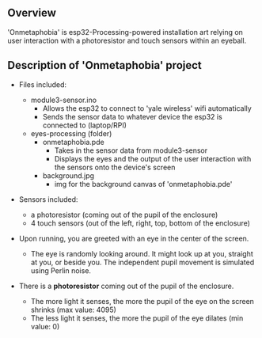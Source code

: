 Overview
--------
'Onmetaphobia' is esp32-Processing-powered installation art relying on user interaction with a photoresistor and touch sensors within an eyeball.

  Description of 'Onmetaphobia' project
  ------------------------------
  - Files included:
    - module3-sensor.ino
      - Allows the esp32 to connect to 'yale wireless' wifi automatically
      - Sends the sensor data to whatever device the esp32 is connected to (laptop/RPI)
    - eyes-processing (folder)
      - onmetaphobia.pde
        - Takes in the sensor data from module3-sensor
        - Displays the eyes and the output of the user interaction with the sensors onto the device's screen
      - background.jpg
        - img for the background canvas of 'onmetaphobia.pde'
       
  - Sensors included:
    - a photoresistor (coming out of the pupil of the enclosure)
    - 4 touch sensors (out of the left, right, top, bottom of the enclosure)

  - Upon running, you are greeted with an eye in the center of the screen.
    - The eye is randomly looking around. It might look up at you, straight at you, or beside you. The independent pupil movement is               simulated using Perlin noise.
  - There is a **photoresistor** coming out of the pupil of the enclosure.
    - The more light it senses, the more the pupil of the eye on the screen shrinks (max value: 4095)
    - The less light it senses, the more the pupil of the eye dilates (min value: 0)
